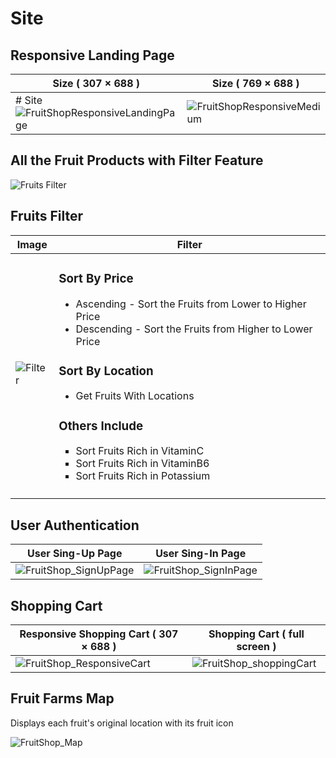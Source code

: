 # Site

## Responsive Landing Page


| Size ( 307 × 688 ) | Size ( 769 × 688 ) |
|---|---|
| # Site![FruitShopResponsiveLandingPage](https://user-images.githubusercontent.com/94318094/197354316-6a56d937-ea3e-4f0c-963b-19f8651a41a2.png)| ![FruitShopResponsiveMedium](https://user-images.githubusercontent.com/94318094/197354337-6b4e9629-adeb-4a50-b1bd-4d982be10ce8.png)|

## All the Fruit Products with Filter Feature

![Fruits Filter](https://user-images.githubusercontent.com/94318094/197350787-2533ae13-32b9-445a-9d37-a3354a05b8ce.png)

## Fruits Filter

| Image | Filter |
|---|---|
| ![Filter](https://user-images.githubusercontent.com/94318094/197362699-1f2e9f7c-80f2-4182-80d2-a0b8a9ec385f.png)| <h3>Sort By Price</h3><ul><li>Ascending - Sort the Fruits from Lower to Higher Price</li><li>Descending - Sort the Fruits from Higher to Lower Price</li></ul><h3>Sort By Location</h3><ul><li>Get Fruits With Locations</li></ul><h3>Others Include</h3><ul type="square"><li>Sort Fruits Rich in VitaminC</li><li>Sort Fruits Rich in VitaminB6</li><li>Sort Fruits Rich in Potassium</li></ul>
| | |

## User Authentication

| User Sing-Up Page  | User Sing-In Page |
|---|---|
| ![FruitShop_SignUpPage](https://user-images.githubusercontent.com/94318094/197362572-171cb25f-3a35-4ba5-b20f-7b363fd1dc42.png)|![FruitShop_SignInPage](https://user-images.githubusercontent.com/94318094/197362575-604c0935-8a31-4126-b6b0-ddc5cd959b34.png)|

## Shopping Cart

| Responsive Shopping Cart ( 307 × 688 ) | Shopping Cart ( full screen ) |
|---|---|
| ![FruitShop_ResponsiveCart](https://user-images.githubusercontent.com/94318094/197362347-cd6fef8f-1f6b-4533-99cc-9256dd513f33.png) |![FruitShop_shoppingCart](https://user-images.githubusercontent.com/94318094/197362346-e9083270-eb3c-4998-ac36-13c2f34ea960.png) |

## Fruit Farms Map

Displays each fruit's original location with its fruit icon

![FruitShop_Map](https://user-images.githubusercontent.com/94318094/197363200-9f618dfb-7f2a-4036-84d2-b22b76435b82.png)
